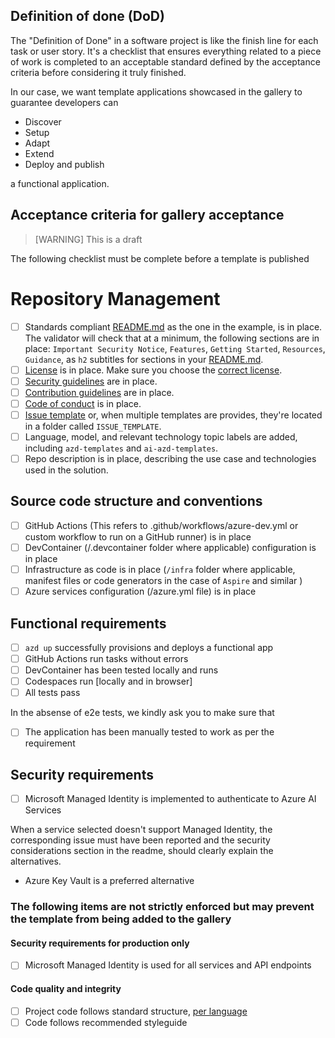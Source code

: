 ## Definition of done (DoD)

The "Definition of Done" in a software project is like the finish line for each task or user story. It's a checklist that ensures everything related to a piece of work is completed to an acceptable standard defined by the acceptance criteria before considering it truly finished.

In our case, we want template applications showcased in the gallery to guarantee developers can 

- Discover
- Setup
- Adapt
- Extend
- Deploy and publish

a functional application.

## Acceptance criteria for gallery acceptance

> [WARNING]
> This is a draft

The following checklist must be complete before a template is published

# Repository Management

- [ ] Standards compliant [README.md](../../README.md) as the one in the example, is in place. The validator will check that at a minimum, the following sections are in place: `Important Security Notice`, `Features`, `Getting Started`, `Resources`, `Guidance`, as `h2` subtitles for sections in your [README.md](../../README.md).
- [ ] [License](../../LICENSE.md) is in place. Make sure you choose the [correct license](https://www.microsoft.com/en-us/legal/intellectualproperty/open-source).
- [ ] [Security guidelines](../../SECURITY.md) are in place.
- [ ] [Contribution guidelines](../../CONTRIBUTING.md) are in place.
- [ ] [Code of conduct](.github/CODE_OF_CONDUCT.md) is in place.
- [ ] [Issue template](.github/ISSUE_TEMPLATE.md) or, when multiple templates are provides, they're located in a folder called `ISSUE_TEMPLATE`.
- [ ] Language, model, and relevant technology topic labels are added, including `azd-templates` and `ai-azd-templates`.
- [ ] Repo description is in place, describing the use case and technologies used in the solution.

## Source code structure and conventions

- [ ] GitHub Actions (This refers to .github/workflows/azure-dev.yml or custom workflow to run on a GitHub runner) is in place
- [ ] DevContainer (/.devcontainer folder where applicable) configuration is in place
- [ ] Infrastructure as code is in place (`/infra` folder where applicable, manifest files or code generators in the case of `Aspire` and similar )
- [ ] Azure services configuration (/azure.yml file) is in place

## Functional requirements

- [ ] `azd up` successfully provisions and deploys a functional app
- [ ] GitHub Actions run tasks without errors
- [ ] DevContainer has been tested locally and runs
- [ ] Codespaces run [locally and in browser]
- [ ] All tests pass

In the absense of e2e tests, we kindly ask you to make sure that

- [ ] The application has been manually tested to work as per the requirement

## Security requirements

- [ ] Microsoft Managed Identity is implemented to authenticate to Azure AI Services

When a service selected doesn't support Managed Identity, the corresponding issue must have been reported and the security considerations section in the readme, should clearly explain the alternatives.

- Azure Key Vault is a preferred alternative

### The following items are not strictly enforced but may prevent the template from being added to the gallery

#### Security requirements for production only 

- [ ] Microsoft Managed Identity is used for all services and API endpoints

#### Code quality and integrity

- [ ] Project code follows standard structure, [per language](../structure-samples/structure-samples.md)
- [ ] Code follows recommended styleguide
